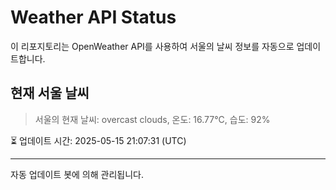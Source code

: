 
# Weather API Status

이 리포지토리는 OpenWeather API를 사용하여 서울의 날씨 정보를 자동으로 업데이트합니다.

## 현재 서울 날씨
> 서울의 현재 날씨: overcast clouds, 온도: 16.77°C, 습도: 92%

⏳ 업데이트 시간: 2025-05-15 21:07:31 (UTC)

---
자동 업데이트 봇에 의해 관리됩니다.
